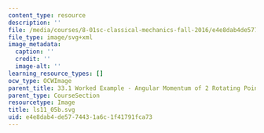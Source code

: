 ```yaml
---
content_type: resource
description: ''
file: /media/courses/8-01sc-classical-mechanics-fall-2016/e4e8dab4de5774431a6c1f41791fca73_ls11_05b.svg
file_type: image/svg+xml
image_metadata:
  caption: ''
  credit: ''
  image-alt: ''
learning_resource_types: []
ocw_type: OCWImage
parent_title: 33.1 Worked Example - Angular Momentum of 2 Rotating Point Particles
parent_type: CourseSection
resourcetype: Image
title: ls11_05b.svg
uid: e4e8dab4-de57-7443-1a6c-1f41791fca73
---
```

